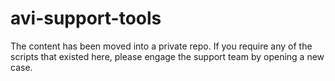 # avi-support-tools
The content has been moved into a private repo. If you require any of the scripts that existed here, please engage the support team by opening a new case.
